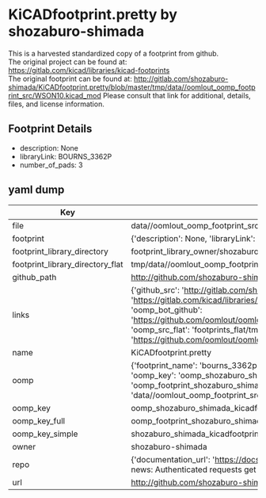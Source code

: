 # KiCADfootprint.pretty by shozaburo-shimada  
This is a harvested standardized copy of a footprint from github.  
The original project can be found at:  
https://gitlab.com/kicad/libraries/kicad-footprints  
The original footprint can be found at:
http://gitlab.com/shozaburo-shimada/KiCADfootprint.pretty/blob/master/tmp/data//oomlout_oomp_footprint_src/WSON10.kicad_mod
Please consult that link for additional, details, files, and license information.  
## Footprint Details
* description: None  
* libraryLink: BOURNS_3362P  
* number_of_pads: 3  
## yaml dump  
| Key | Value |  
| --- | --- |  
| file | data//oomlout_oomp_footprint_src/KiCADfootprint.pretty/BOURNS_3362P.kicad_mod |  
| footprint | {'description': None, 'libraryLink': 'BOURNS_3362P', 'number_of_pads': 3} |  
| footprint_library_directory | footprint_library_owner/shozaburo-shimada_KiCADfootprint.pretty |  
| footprint_library_directory_flat | tmp/data//oomlout_oomp_footprint_src/footprints_flat/shozaburo_shimada_kicadfootprint_bourns_3362p/working |  
| github_path | http://github.com/shozaburo-shimada/KiCADfootprint.pretty/blob/master/tmp/data//oomlout_oomp_footprint_src/BOURNS_3362P.kicad_mod |  
| links | {'github_src': 'http://gitlab.com/shozaburo-shimada/KiCADfootprint.pretty/blob/master/tmp/data//oomlout_oomp_footprint_src/WSON10.kicad_mod', 'github_src_repo': 'https://gitlab.com/kicad/libraries/kicad-footprints', 'oomp_bot': 'tmp/data//oomlout_oomp_footprint_src/footprints/shozaburo_shimada_kicadfootprint_bourns_3362p/working', 'oomp_bot_github': 'https://github.com/oomlout/oomlout_oomp_footprint_bot/tree/main/tmp/data//oomlout_oomp_footprint_src/footprints/shozaburo_shimada_kicadfootprint_bourns_3362p/working', 'oomp_src_flat': 'footprints_flat/tmp/data//oomlout_oomp_footprint_src/footprints_flat/shozaburo_shimada_kicadfootprint_bourns_3362p/working', 'oomp_src_flat_github': 'https://github.com/oomlout/oomlout_oomp_footprint_src/tree/main/tmp/data//oomlout_oomp_footprint_src/footprints_flat/shozaburo_shimada_kicadfootprint_bourns_3362p/working'} |  
| name | KiCADfootprint.pretty |  
| oomp | {'footprint_name': 'bourns_3362p', 'library_name': 'kicadfootprint', 'md5': '8bcaf79d51cbb1b983d56ea74ce1de98', 'md5_10': '8bcaf79d51', 'md5_5': '8bcaf', 'md5_6': '8bcaf7', 'oomp_key': 'oomp_shozaburo_shimada_kicadfootprint_bourns_3362p', 'oomp_key_extra': 'oomp_footprint_shozaburo_shimada_kicadfootprint_bourns_3362p', 'oomp_key_full': 'oomp_footprint_shozaburo_shimada_kicadfootprint_bourns_3362p_8bcaf7', 'oomp_key_simple': 'shozaburo_shimada_kicadfootprint_bourns_3362p', 'original_filename': 'data//oomlout_oomp_footprint_src/KiCADfootprint.pretty/BOURNS_3362P.kicad_mod', 'owner_name': 'shozaburo_shimada'} |  
| oomp_key | oomp_shozaburo_shimada_kicadfootprint_bourns_3362p |  
| oomp_key_full | oomp_footprint_shozaburo_shimada_kicadfootprint_bourns_3362p |  
| oomp_key_simple | shozaburo_shimada_kicadfootprint_bourns_3362p |  
| owner | shozaburo-shimada |  
| repo | {'documentation_url': 'https://docs.github.com/rest/overview/resources-in-the-rest-api#rate-limiting', 'message': "API rate limit exceeded for 84.66.142.224. (But here's the good news: Authenticated requests get a higher rate limit. Check out the documentation for more details.)"} |  
| url | http://github.com/shozaburo-shimada/KiCADfootprint.pretty |  

